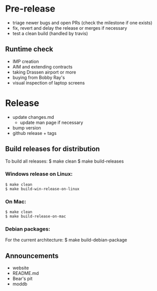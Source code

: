 # Pre-release
* triage newer bugs and open PRs (check the milestone if one exists)
* fix, revert and delay the release or merges if necessary
* test a clean build (handled by travis)

## Runtime check
* IMP creation
* AIM and extending contracts
* taking Drassen airport or more
* buying from Bobby Ray's
* visual inspection of laptop screens

# Release
* update changes.md
  * update man page if necessary
* bump version
* github release + tags

## Build releases for distribution
To build all releases:
    $ make clean
    $ make build-releases

###  Windows release on Linux: 
 
    $ make clean 
    $ make build-win-release-on-linux 
 
### On Mac: 
    $ make clean 
    $ make build-release-on-mac 
 
### Debian packages: 
For the current architecture:
      $ make build-debian-package

## Announcements
* website
* README.md
* Bear's pit
* moddb
